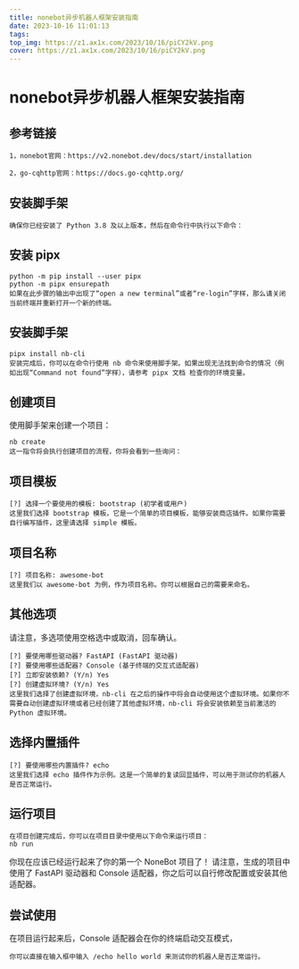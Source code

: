 ```yaml
---
title: nonebot异步机器人框架安装指南
date: 2023-10-16 11:01:13
tags:
top_img: https://z1.ax1x.com/2023/10/16/piCY2kV.png
cover: https://z1.ax1x.com/2023/10/16/piCY2kV.png
---
```


# nonebot异步机器人框架安装指南

## 参考链接
```
1，nonebot官网：https://v2.nonebot.dev/docs/start/installation

2，go-cqhttp官网：https://docs.go-cqhttp.org/
```

## 安装脚手架​
```
确保你已经安装了 Python 3.8 及以上版本，然后在命令行中执行以下命令：
```

## 安装 pipx
```
python -m pip install --user pipx
python -m pipx ensurepath
如果在此步骤的输出中出现了“open a new terminal”或者“re-login”字样，那么请关闭当前终端并重新打开一个新的终端。
```
## 安装脚手架
```
pipx install nb-cli
安装完成后，你可以在命令行使用 nb 命令来使用脚手架。如果出现无法找到命令的情况（例如出现“Command not found”字样），请参考 pipx 文档 检查你的环境变量。
```
## 创建项目​
使用脚手架来创建一个项目：
```
nb create
这一指令将会执行创建项目的流程，你将会看到一些询问：
```
## 项目模板

```
[?] 选择一个要使用的模板: bootstrap (初学者或用户)
这里我们选择 bootstrap 模板，它是一个简单的项目模板，能够安装商店插件。如果你需要自行编写插件，这里请选择 simple 模板。
``` 

## 项目名称
```
[?] 项目名称: awesome-bot
这里我们以 awesome-bot 为例，作为项目名称。你可以根据自己的需要来命名。
```

## 其他选项 
请注意，多选项使用空格选中或取消，回车确认。
```
[?] 要使用哪些驱动器? FastAPI (FastAPI 驱动器)
[?] 要使用哪些适配器? Console (基于终端的交互式适配器)
[?] 立即安装依赖? (Y/n) Yes
[?] 创建虚拟环境? (Y/n) Yes
这里我们选择了创建虚拟环境，nb-cli 在之后的操作中将会自动使用这个虚拟环境。如果你不需要自动创建虚拟环境或者已经创建了其他虚拟环境，nb-cli 将会安装依赖至当前激活的 Python 虚拟环境。
```
## 选择内置插件
```
[?] 要使用哪些内置插件? echo
这里我们选择 echo 插件作为示例。这是一个简单的复读回显插件，可以用于测试你的机器人是否正常运行。
```
## 运行项目​
```
在项目创建完成后，你可以在项目目录中使用以下命令来运行项目：
nb run
```
你现在应该已经运行起来了你的第一个 NoneBot 项目了！
请注意，生成的项目中使用了 FastAPI 驱动器和 Console 适配器，你之后可以自行修改配置或安装其他适配器。

## 尝试使用​
在项目运行起来后，Console 适配器会在你的终端启动交互模式，
```
你可以直接在输入框中输入 /echo hello world 来测试你的机器人是否正常运行。
```
